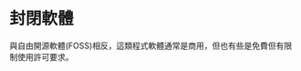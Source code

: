 [Title]: # (商用軟體)
[Difficulty]: # (初學者)
[Order]: # (94)

# 封閉軟體

與自由開源軟體(FOSS)相反，這類程式軟體通常是商用，但也有些是免費但有限制使用許可要求。